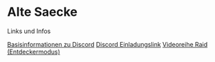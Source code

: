 # Alte Saecke 
Links und Infos<br>

[Basisinformationen zu Discord](https://youtu.be/S-lKon8xZx4)
[Discord Einladungslink](https://discord.gg/Pfq2FRa)
[Videoreihe Raid (Entdeckermodus)](https://www.youtube.com/watch?v=_rOnK1g4oNU&list=PL-QwoYvqt2L5Rx_dE05f4M3nc05qNs_Qz)
